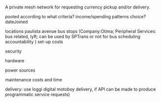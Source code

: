 A private mesh network for requesting currency pickup and/or delivery.

pooled according to what criteria? 
income/spending patterns
choice?
dateJoined

locations
	paulista avenue
	bus stops (Company:Otima; Peripheral Services: bus related, lyft; can be used by SPTrans or not for bus scheduling accountability
)
set-up costs

security

hardware

power sources

maintenance costs and time

delivery: use loggi digital motoboy delivery, if API can be made to produce programmatic service requests)

